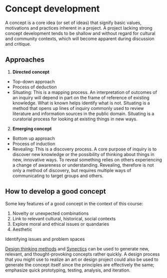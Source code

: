 # Concept development

A concept is a core idea (or set of ideas) that signify basic values, motivations and practices inherent in a project. A project lacking strong concept development tends to be shallow and without regard for cultural and community contexts, which will become apparent during discussion and critique.

## Approaches

1. **Directed concept** 
  * Top-down approach
  * Process of deduction
  * Situating: This is a mapping process. An interpretation of outcomes of an inquiry will depend in part on the frame of reference of existing knowledge. What is known helps identify what is not. Situating is a method that opens up lines of inquiry commonly used to review literature and information sources in the public domain. Situating is a curatorial process for looking at existing things in new ways.
2. **Emerging concept**
  * Bottom up approach
  * Process of induction
  * Revealing: This is a discovery process. A core purpose of inquiry is to discover new knowledge or the possibility of thinking about things in new, innovative ways. To reveal something relies on others experiencing a change of awareness or understanding. Revealing, therefore is not only a method of discovery, but requires multiple ways of communicating to target groups and others.

## How to develop a good concept

Some key features of a good concept in the context of this course:

1. Novelty or unexpected combinations
2. Link to relevant cultural, historical, social contexts
3. Explore moral and ethical issues or quandaries
4. Aesthetic


Identifying issues and problem spaces

[Design thinking methods](/design-process-and-methods.md) and [Synectics](https://en.wikipedia.org/wiki/Synectics) can be used to generate new, relevant, and thought-provoking concepts rather quickly. A design process that you might use to realize an art or design project could also be used to generate the concept itself since the principles are effectively the same; emphasize quick prototyping, testing, analysis, and iteration.

